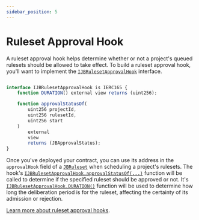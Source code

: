 ```yaml
---
sidebar_position: 5
---
```


# Ruleset Approval Hook

A ruleset approval hook helps determine whether or not a project's queued rulesets should be allowed to take effect. To build a ruleset approval hook, you'll want to implement the [`IJBRulesetApprovalHook`](/docs/v4/api/core/interfaces/IJBRulesetApprovalHook.md) interface. 

```javascript

interface IJBRulesetApprovalHook is IERC165 {
    function DURATION() external view returns (uint256);

    function approvalStatusOf(
        uint256 projectId,
        uint256 rulesetId,
        uint256 start
    )
        external
        view
        returns (JBApprovalStatus);
}
```

Once you've deployed your contract, you can use its address in the `approvalHook` field of a [`JBRuleset`](/docs/v4/api/core/structs/JBRuleset.md) when scheduling a project's rulesets. The hook's [`IJBRulesetApprovalHook.approvalStatusOf(...)`](/docs/v4/api/core/interfaces/IJBRulesetApprovalHook.md#approvalstatusof) function will be called to determine if the specified ruleset should be approved or not. It's [`IJBRulesetApprovalHook.DURATION()`](/docs/v4/api/core/interfaces/IJBRulesetApprovalHook.md#duration) function will be used to determine how long the deliberation period is for the ruleset, affecting the certainty of its admission or rejection.

[Learn more about ruleset approval hooks](/docs/v4/learn/glossary/ruleset-approval-hook.md).
